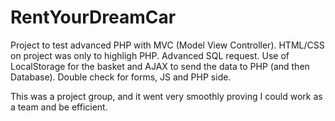 # RentYourDreamCar
Project to test advanced PHP with MVC (Model View Controller). HTML/CSS on project was only to highligh PHP. Advanced SQL request. Use of LocalStorage for the basket and AJAX to send the data to PHP (and then Database). Double check for forms, JS and PHP side.

This was a project group, and it went very smoothly proving I could work as a team and be efficient.

